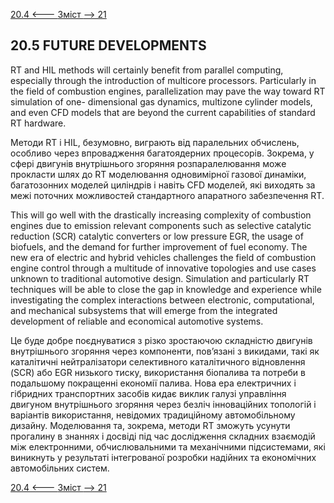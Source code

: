 [20.4 <--- ](20_4.md) [   Зміст   ](README.md) [--> 21](21.md)

## 20.5 FUTURE DEVELOPMENTS

RT and HIL methods will certainly benefit from parallel computing, especially through the introduction of multicore processors. Particularly in the field of combustion engines, parallelization may pave the way toward RT simulation of one- dimensional gas dynamics, multizone cylinder models, and even CFD models that are beyond the current capabilities of standard RT hardware.

Методи RT і HIL, безумовно, виграють від паралельних обчислень, особливо через впровадження багатоядерних процесорів. Зокрема, у сфері двигунів внутрішнього згоряння розпаралелювання може прокласти шлях до RT моделювання одновимірної газової динаміки, багатозонних моделей циліндрів і навіть CFD моделей, які виходять за межі поточних можливостей стандартного апаратного забезпечення RT.

This will go well with the drastically increasing complexity of combustion engines due to emission relevant components such as selective catalytic reduction (SCR) catalytic converters or low pressure EGR, the usage of biofuels, and the demand for further improvement of fuel economy. The new era of electric and hybrid vehicles challenges the field of combustion engine control through a multitude of innovative topologies and use cases unknown to traditional automotive design. Simulation and particularly RT techniques will be able to close the gap in knowledge and experience while investigating the complex interactions between electronic, computational, and mechanical subsystems that will emerge from the integrated development of reliable and economical automotive systems.

Це буде добре поєднуватися з різко зростаючою складністю двигунів внутрішнього згоряння через компоненти, пов’язані з викидами, такі як каталітичні нейтралізатори селективного каталітичного відновлення (SCR) або EGR низького тиску, використання біопалива та потреби в подальшому покращенні економії палива. Нова ера електричних і гібридних транспортних засобів кидає виклик галузі управління двигуном внутрішнього згоряння через безліч інноваційних топологій і варіантів використання, невідомих традиційному автомобільному дизайну. Моделювання та, зокрема, методи RT зможуть усунути прогалину в знаннях і досвіді під час дослідження складних взаємодій між електронними, обчислювальними та механічними підсистемами, які виникнуть у результаті інтегрованої розробки надійних та економічних автомобільних систем.

[20.4 <--- ](20_4.md) [   Зміст   ](README.md) [--> 21](21.md)